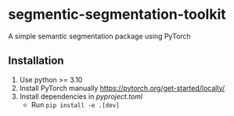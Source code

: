 # segmentic-segmentation-toolkit

 A simple semantic segmentation package using PyTorch

## Installation

1. Use python >= 3.10
1. Install PyTorch manually <https://pytorch.org/get-started/locally/>
1. Install dependencies in *pyproject.toml*
    - Run `pip install -e .[dev]`
